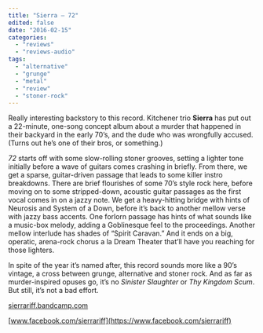 ```yaml
---
title: "Sierra – 72"
edited: false
date: "2016-02-15"
categories:
  - "reviews"
  - "reviews-audio"
tags:
  - "alternative"
  - "grunge"
  - "metal"
  - "review"
  - "stoner-rock"
---
```


Really interesting backstory to this record. Kitchener trio **Sierra** has put out a 22-minute, one-song concept album about a murder that happened in their backyard in the early 70’s, and the dude who was wrongfully accused. (Turns out he’s one of their bros, or something.)

_72_ starts off with some slow-rolling stoner grooves, setting a lighter tone initially before a wave of guitars comes crashing in briefly. From there, we get a sparse, guitar-driven passage that leads to some killer instro breakdowns. There are brief flourishes of some 70’s style rock here, before moving on to some stripped-down, acoustic guitar passages as the first vocal comes in on a jazzy note. We get a heavy-hitting bridge with hints of Neurosis and System of a Down, before it’s back to another mellow verse with jazzy bass accents. One forlorn passage has hints of what sounds like a music-box melody, adding a Goblinesque feel to the proceedings. Another mellow interlude has shades of “Spirit Caravan.” And it ends on a big, operatic, arena-rock chorus a la Dream Theater that’ll have you reaching for those lighters.

In spite of the year it’s named after, this record sounds more like a 90’s vintage, a cross between grunge, alternative and stoner rock. And as far as murder-inspired opuses go, it’s no _Sinister Slaughter_ or _Thy Kingdom Scum_. But still, it’s not a bad effort.

[sierrariff.bandcamp.com](https://sierrariff.bandcamp.com/)

[www.facebook.com/sierrariff](https://www.facebook.com/sierrariff)
